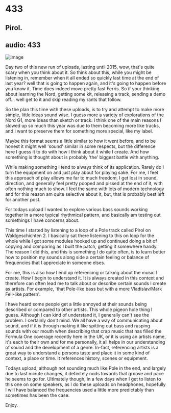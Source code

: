 # 433
## Pirol.
audio: 433
---

![Image](/assets/img/snd-433.png)

Day two of this new run of uploads, lasting until 2015, wow, that's quite scary when you think about it. So think about this, while you might be listening in, remember when it all ended so quickly last time at the end of last year? well that is going to happen again, and it's going to happen before you know it. Time does indeed move pretty fast Ferris. So if your thinking about learning the Nord, getting some kit, releasing a track, sending a demo off… well get to it and skip reading my rants that follow.

So the plan this time with these uploads, is to try and attempt to make more simple, little ideas sound wise. I guess more a variety of explorations of the Nord G1, more ideas than sketch or track. I think one of the main reasons I slowed up so much this year was due to them becoming more like tracks, and I want to preserve them for something more special, like my label.

Maybe this format seems a little similar to how it went before, and to be honest it might well 'sound' similar in some respects, but the difference here I guess it to do with how I think about it while I create. And how something is thought about is probably 'the' biggest battle with anything.

While making something I tend to always think of its application. Rarely do I turn the equipment on and just play about for playing sake. For me, I feel this approach of play allows me far to much freedom, I get lost in sound, direction, and generally feel pretty pooped and pissed at the end of it, with often nothing much to show. I feel the same with lots of modern technology and for this reason am quite selective about it, but, that is probably best left for another post. 


For todays upload I wanted to explore various bass sounds working together in a more typical rhythmical pattern, and basically am testing out somethings I have concerns about. 

This time I started by listening to a loop of a Pole track called Pirol on Waldgeschichten 2. I basically sat there listening to this on loop for the whole while I got some modules hooked up and continued doing a bit of copying and comparing as I built the patch, getting it somewhere handy. The reason I did this, and this is something I do quite often, is to learn better how to position my sounds along side a certain feeling or balance of frequencies that I appreciate in someone elses. 

For me, this is also how I end up referencing or talking about the music I create. How I begin to understand it. It is always created in this context and therefore can often lead me to talk about or describe certain sounds I create as artists. For example, 'that Pole-like bass but with a more Vladislav/Mark Fell-like pattern'.

I have heard some people get a little annoyed at their sounds being described or compared to other artists. This whole pigeon hole thing I guess. Although I can kind of understand it, I generally can't see the problem. I certainly don't mind. We all have a way of communicating about sound, and if it is through making it like spitting out bass and rasping sounds with our mouth when describing that crap music that has filled the Formula One coverage recently here in the UK, or it is using an artists name, it's each to their own and for me personally, it all helps in our understanding of sound and the development of a genre. In-fact, referencing artists is a great way to understand a persons taste and place it in some kind of context, a place or time. It references history, scenes or equipment.

Todays upload, although not sounding much like Pole in the end, and largely due to last minute changes, it definitely nods towards that groove and pace he seems to go for. Ultimately though, in a few days when I get to listen to this one on some speakers, as I do these uploads on headphones, hopefully I will have balanced the frequencies used a little more predictably than sometimes has been the case.

Enjoy.